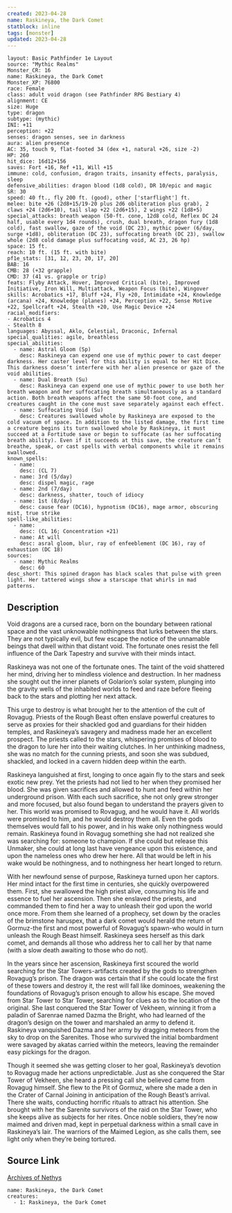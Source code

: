 ```yaml
---
created: 2023-04-28
name: Raskineya, the Dark Comet
statblock: inline
tags: [monster]
updated: 2023-04-28
---
```

```statblock
layout: Basic Pathfinder 1e Layout
source: "Mythic Realms"
Monster_CR: 16
name: Raskineya, the Dark Comet
Monster_XP: 76800
race: Female
class: adult void dragon (see Pathfinder RPG Bestiary 4)
alignment: CE
size: Huge
type: dragon
subtype: (mythic)
INI: +11
perception: +22
senses: dragon senses, see in darkness
aura: alien presence
AC: 35, touch 9, flat-footed 34 (dex +1, natural +26, size -2)
HP: 260
hit_dice: 16d12+156
saves: Fort +16, Ref +11, Will +15
immune: cold, confusion, dragon traits, insanity effects, paralysis, sleep
defensive_abilities: dragon blood (1d8 cold), DR 10/epic and magic
SR: 30
speed: 40 ft., fly 200 ft. (good), other ['starflight'] ft.
melee: bite +26 (2d8+15/19-20 plus 2d6 obliteration plus grab), 2 claws +24 (2d6+10), tail slap +22 (2d6+15), 2 wings +22 (1d8+5)
special_attacks: breath weapon (50-ft. cone, 12d8 cold, Reflex DC 24 half, usable every 1d4 rounds), crush, dual breath, dragon fury (1d8 cold), fast swallow, gaze of the void (DC 23), mythic power (6/day, surge +1d8), obliteration (DC 23), suffocating breath (DC 23), swallow whole (2d8 cold damage plus suffocating void, AC 23, 26 hp)
space: 15 ft.
reach: 10 ft. (15 ft. with bite)
pf1e_stats: [31, 12, 23, 20, 17, 20]
BAB: 16
CMB: 28 (+32 grapple)
CMD: 37 (41 vs. grapple or trip)
feats: Flyby Attack, Hover, Improved Critical (bite), Improved Initiative, Iron Will, Multiattack, Weapon Focus (bite), Wingover
skills: Acrobatics +17, Bluff +24, Fly +20, Intimidate +24, Knowledge (arcana) +24, Knowledge (planes) +24, Perception +22, Sense Motive +22, Spellcraft +24, Stealth +20, Use Magic Device +24
racial_modifiers:
- Acrobatics 4
- Stealth 8
languages: Abyssal, Aklo, Celestial, Draconic, Infernal
special_qualities: agile, breathless
special_abilities:
  - name: Astral Gloom (Sp)
    desc: Raskineya can expend one use of mythic power to cast deeper darkness. Her caster level for this ability is equal to her Hit Dice. This darkness doesn’t interfere with her alien presence or gaze of the void abilities.
  - name: Dual Breath (Su)
    desc: Raskineya can expend one use of mythic power to use both her breath weapon and her suffocating breath simultaneously as a standard action. Both breath weapons affect the same 50-foot cone, and creatures caught in the cone must save separately against each effect.
  - name: Suffocating Void (Su)
    desc: Creatures swallowed whole by Raskineya are exposed to the cold vacuum of space. In addition to the listed damage, the first time a creature begins its turn swallowed whole by Raskineya, it must succeed at a Fortitude save or begin to suffocate (as her suffocating breath ability). Even if it succeeds at this save, the creature can’t breathe, speak, or cast spells with verbal components while it remains swallowed.
known_spells:
  - name:
    desc: (CL 7)
  - name: 3rd (5/day)
    desc: dispel magic, rage
  - name: 2nd (7/day)
    desc: darkness, shatter, touch of idiocy
  - name: 1st (8/day)
    desc: cause fear (DC16), hypnotism (DC16), mage armor, obscuring mist, true strike
spell-like_abilities:
  - name:
    desc: (CL 16; Concentration +21)
  - name: At will
    desc: asral gloom, blur, ray of enfeeblement (DC 16), ray of exhaustion (DC 18)
sources:
  - name: Mythic Realms
    desc: 60
desc_short: This spined dragon has black scales that pulse with green light. Her tattered wings show a starscape that whirls in mad patterns.
```
## Description
Void dragons are a cursed race, born on the boundary between rational space and the vast unknowable nothingness that lurks between the stars. They are not typically evil, but few escape the notice of the unnamable beings that dwell within that distant void. The fortunate ones resist the fell influence of the Dark Tapestry and survive with their minds intact.

Raskineya was not one of the fortunate ones. The taint of the void shattered her mind, driving her to mindless violence and destruction. In her madness she sought out the inner planets of Golarion’s solar system, plunging into the gravity wells of the inhabited worlds to feed and raze before fleeing back to the stars and plotting her next attack.

This urge to destroy is what brought her to the attention of the cult of Rovagug. Priests of the Rough Beast often enslave powerful creatures to serve as proxies for their shackled god and guardians for their hidden temples, and Raskineya’s savagery and madness made her an excellent prospect. The priests called to the stars, whispering promises of blood to the dragon to lure her into their waiting clutches. In her unthinking madness, she was no match for the cunning priests, and soon she was subdued, shackled, and locked in a cavern hidden deep within the earth.

Raskineya languished at first, longing to once again fly to the stars and seek exotic new prey. Yet the priests had not lied to her when they promised her blood. She was given sacrifices and allowed to hunt and feed within her underground prison. With each such sacrifice, she not only grew stronger and more focused, but also found began to understand the prayers given to her. This world was promised to Rovagug, and he would have it. All worlds were promised to him, and he would destroy them all. Even the gods themselves would fall to his power, and in his wake only nothingness would remain. Raskineya found in Rovagug something she had not realized she was searching for: someone to champion. If she could but release this Unmaker, she could at long last have vengeance upon this existence, and upon the nameless ones who drew her here. All that would be left in his wake would be nothingness, and to nothingness her heart longed to return.

With her newfound sense of purpose, Raskineya turned upon her captors. Her mind intact for the first time in centuries, she quickly overpowered them. First, she swallowed the high priest alive, consuming his life and essence to fuel her ascension. Then she enslaved the priests, and commanded them to find her a way to unleash their god upon the world once more. From them she learned of a prophecy, set down by the oracles of the brimstone haruspex, that a dark comet would herald the return of Gormuz-the first and most powerful of Rovagug’s spawn-who would in turn unleash the Rough Beast himself. Raskineya sees herself as this dark comet, and demands all those who address her to call her by that name (with a slow death awaiting to those who do not).

In the years since her ascension, Raskineya first scoured the world searching for the Star Towers-artifacts created by the gods to strengthen Rovagug’s prison. The dragon was certain that if she could locate the first of these towers and destroy it, the rest will fall like dominoes, weakening the foundations of Rovagug’s prison enough to allow his escape. She moved from Star Tower to Star Tower, searching for clues as to the location of the original. She last conquered the Star Tower of Vekheen, winning it from a paladin of Sarenrae named Dazma the Bright, who had learned of the dragon’s design on the tower and marshaled an army to defend it. Raskineya vanquished Dazma and her army by dragging meteors from the sky to drop on the Sarenites. Those who survived the initial bombardment were savaged by akatas carried within the meteors, leaving the remainder easy pickings for the dragon.

Though it seemed she was getting closer to her goal, Raskineya’s devotion to Rovagug made her actions unpredictable. Just as she conquered the Star Tower of Vekheen, she heard a pressing call she believed came from Rovagug himself. She flew to the Pit of Gormuz, where she made a den in the Crater of Carnal Joining in anticipation of the Rough Beast’s arrival. There she waits, conducting horrific rituals to attract his attention. She brought with her the Sarenite survivors of the raid on the Star Tower, who she keeps alive as subjects for her rites. Once noble soldiers, they’re now maimed and driven mad, kept in perpetual darkness within a small cave in Raskineya’s lair. The warriors of the Maimed Legion, as she calls them, see light only when they’re being tortured.
## Source Link
[Archives of Nethys](https://aonprd.com/MythicMonsterDisplay.aspx?ItemName=Raskineya%2C%20the%20Dark%20Comet)
```encounter-table
name: Raskineya, the Dark Comet
creatures:
  - 1: Raskineya, the Dark Comet
```
